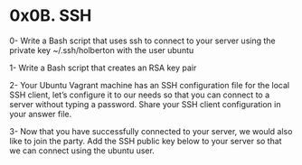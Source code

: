 # 0x0B. SSH

0- Write a Bash script that uses ssh to connect to your server using the private key ~/.ssh/holberton with the user ubuntu

1- Write a Bash script that creates an RSA key pair

2- Your Ubuntu Vagrant machine has an SSH configuration file for the local SSH client, let’s configure it to our needs so that you can connect to a server without typing a password. Share your SSH client configuration in your answer file.

3- Now that you have successfully connected to your server, we would also like to join the party.
Add the SSH public key below to your server so that we can connect using the ubuntu user.